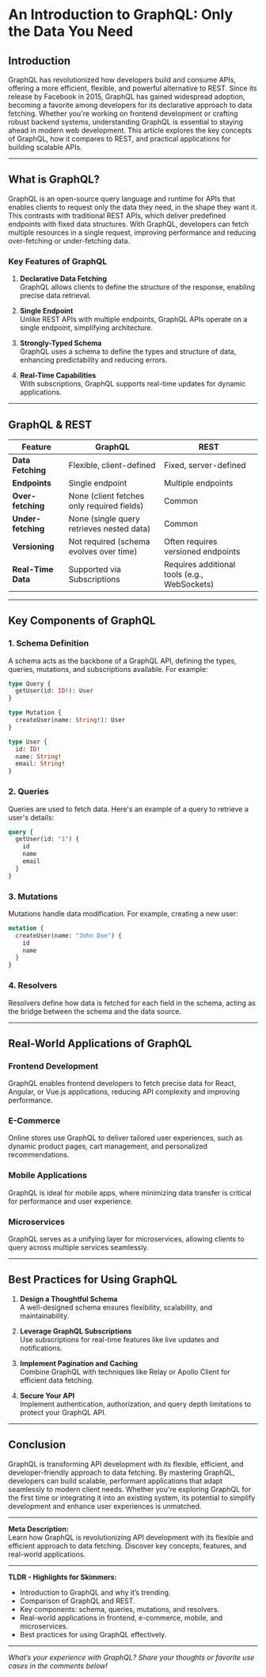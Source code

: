 # An Introduction to GraphQL: Only the Data You Need

## Introduction

GraphQL has revolutionized how developers build and consume APIs, offering a more efficient, flexible, and powerful alternative to REST. Since its release by Facebook in 2015, GraphQL has gained widespread adoption, becoming a favorite among developers for its declarative approach to data fetching. Whether you're working on frontend development or crafting robust backend systems, understanding GraphQL is essential to staying ahead in modern web development. This article explores the key concepts of GraphQL, how it compares to REST, and practical applications for building scalable APIs.

---

## What is GraphQL?

GraphQL is an open-source query language and runtime for APIs that enables clients to request only the data they need, in the shape they want it. This contrasts with traditional REST APIs, which deliver predefined endpoints with fixed data structures. With GraphQL, developers can fetch multiple resources in a single request, improving performance and reducing over-fetching or under-fetching data.

### **Key Features of GraphQL**

1. **Declarative Data Fetching**  
   GraphQL allows clients to define the structure of the response, enabling precise data retrieval.

2. **Single Endpoint**  
   Unlike REST APIs with multiple endpoints, GraphQL APIs operate on a single endpoint, simplifying architecture.

3. **Strongly-Typed Schema**  
   GraphQL uses a schema to define the types and structure of data, enhancing predictability and reducing errors.

4. **Real-Time Capabilities**  
   With subscriptions, GraphQL supports real-time updates for dynamic applications.

---

## GraphQL & REST

| Feature             | GraphQL                                      | REST                                      |
|---------------------|----------------------------------------------|------------------------------------------|
| **Data Fetching**   | Flexible, client-defined                    | Fixed, server-defined                    |
| **Endpoints**       | Single endpoint                             | Multiple endpoints                       |
| **Over-fetching**   | None (client fetches only required fields)  | Common                                   |
| **Under-fetching**  | None (single query retrieves nested data)   | Common                                   |
| **Versioning**      | Not required (schema evolves over time)     | Often requires versioned endpoints       |
| **Real-Time Data**  | Supported via Subscriptions                 | Requires additional tools (e.g., WebSockets) |

---

## Key Components of GraphQL

### **1. Schema Definition**
A schema acts as the backbone of a GraphQL API, defining the types, queries, mutations, and subscriptions available. For example:

```graphql
type Query {
  getUser(id: ID!): User
}

type Mutation {
  createUser(name: String!): User
}

type User {
  id: ID!
  name: String!
  email: String!
}
```

### **2. Queries**
Queries are used to fetch data. Here's an example of a query to retrieve a user's details:

```graphql
query {
  getUser(id: "1") {
    id
    name
    email
  }
}
```

### **3. Mutations**
Mutations handle data modification. For example, creating a new user:

```graphql
mutation {
  createUser(name: "John Doe") {
    id
    name
  }
}
```

### **4. Resolvers**
Resolvers define how data is fetched for each field in the schema, acting as the bridge between the schema and the data source.

---

## Real-World Applications of GraphQL

### **Frontend Development**
GraphQL enables frontend developers to fetch precise data for React, Angular, or Vue.js applications, reducing API complexity and improving performance.

### **E-Commerce**
Online stores use GraphQL to deliver tailored user experiences, such as dynamic product pages, cart management, and personalized recommendations.

### **Mobile Applications**
GraphQL is ideal for mobile apps, where minimizing data transfer is critical for performance and user experience.

### **Microservices**
GraphQL serves as a unifying layer for microservices, allowing clients to query across multiple services seamlessly.

---

## Best Practices for Using GraphQL

1. **Design a Thoughtful Schema**  
   A well-designed schema ensures flexibility, scalability, and maintainability.

2. **Leverage GraphQL Subscriptions**  
   Use subscriptions for real-time features like live updates and notifications.

3. **Implement Pagination and Caching**  
   Combine GraphQL with techniques like Relay or Apollo Client for efficient data fetching.

4. **Secure Your API**  
   Implement authentication, authorization, and query depth limitations to protect your GraphQL API.

---

## Conclusion

GraphQL is transforming API development with its flexible, efficient, and developer-friendly approach to data fetching. By mastering GraphQL, developers can build scalable, performant applications that adapt seamlessly to modern client needs. Whether you're exploring GraphQL for the first time or integrating it into an existing system, its potential to simplify development and enhance user experiences is unmatched.

---

**Meta Description:**  
Learn how GraphQL is revolutionizing API development with its flexible and efficient approach to data fetching. Discover key concepts, features, and real-world applications.

---

**TLDR - Highlights for Skimmers:**
- Introduction to GraphQL and why it’s trending.
- Comparison of GraphQL and REST.
- Key components: schema, queries, mutations, and resolvers.
- Real-world applications in frontend, e-commerce, mobile, and microservices.
- Best practices for using GraphQL effectively.

---

*What’s your experience with GraphQL? Share your thoughts or favorite use cases in the comments below!*